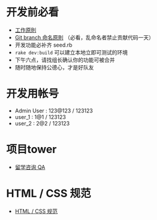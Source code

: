 # 开发前必看

* [工作原則](https://github.com/xingrowth/fullstack-course/wiki/%E5%9C%98%E9%9A%8A%E5%B7%A5%E4%BD%9C%E5%8E%9F%E5%89%87)
* [Git branch 命名原則](https://github.com/xingrowth/fullstack-course/wiki/Git-branch-%E5%91%BD%E5%90%8D%E8%A6%8F%E5%89%87) （必看，乱命名者禁止贡献代码一天）
* 开发功能必补齐 seed.rb
* `rake dev:build` 可以建立本地立即可测试的环境
* 下午六点，请找组长确认你的功能可被合并
* 随时随地保持公德心，才是好队友

# 开发用帐号

* Admin User : 123@123 / 123123
* user_1 : 1@1 / 123123
* user_2 : 2@2 / 123123

# 项目tower
* [留学咨询 QA](https://hk.tower.im/projects/8638384ec9c144698600858768280d9f/)

# HTML / CSS 规范
* [HTML / CSS 规范](https://github.com/xingrowth/fullstack-course/wiki/HTML---CSS-%E6%8E%92%E7%89%88%E8%A6%8F%E5%89%87)
